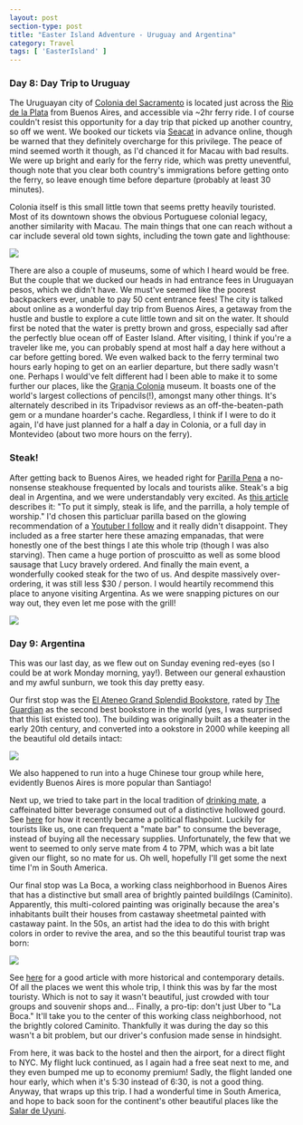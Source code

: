 ```yaml
---
layout: post
section-type: post
title: "Easter Island Adventure - Uruguay and Argentina"
category: Travel
tags: [ 'EasterIsland' ]
---
```


### Day 8: Day Trip to Uruguay

The Uruguayan city of 
[Colonia del Sacramento](https://en.wikipedia.org/wiki/Colonia_del_Sacramento)
is located just across the 
[Rio de la Plata](https://en.wikipedia.org/wiki/R%C3%ADo_de_la_Plata)
from Buenos Aires, and accessible via ~2hr ferry ride. I of course couldn't resist this opportunity
for a day trip that picked up another country, so off we went.
We booked our tickets via 
[Seacat](https://www.seacatcolonia.com.ar/)
in advance online, though be warned that they definitely overcharge
for this privilege. The peace of mind seemed worth it though, as I'd chanced it for Macau with bad results.
We were up bright and early for the ferry ride, which was pretty uneventful, though note that you
clear both country's immigrations before getting onto the ferry, so leave enough time
before departure (probably at least 30 minutes).

Colonia itself is this small little town that seems pretty heavily touristed. 
Most of its downtown shows the obvious Portuguese colonial legacy, another similarity with Macau. 
The main things that one can reach without a car include several old town sights, 
including the town gate and lighthouse:

![](https://lh3.googleusercontent.com/uDPQKZxMnvHt015m-LIFHb5cMr7ROHQ5yfC1S_tmJ0uO4Jy4Ny-uN8knJcM7NVuRImrNIVExcK7NkHnxX48EdPa5J2QCbS7n8VKhh0W9s_IgbYGK3HkNtcpaRocEZw2QKWfBVEa8fw)

There are also a couple of museums, some of which I heard would be free. 
But the couple that we ducked our heads in had entrance fees in Uruguayan pesos, which we didn't have. 
We must've seemed like the poorest backpackers ever, unable to pay 50 cent entrance fees!
The city is talked about online as a wonderful day trip from Buenos Aires, a getaway from the hustle
and bustle to explore a cute little town and sit on the water. It should first be noted that the water is pretty
brown and gross, especially sad after the perfectly blue ocean off of Easter Island.
After visiting, I think if you're
a traveler like me, you can probably spend at most half a day here without a car before getting bored.
We even walked back to the ferry terminal two hours early hoping to get on an earlier departure,
but there sadly wasn't one. Perhaps I would've felt different had I been able to make it to some
further our places, like the 
[Granja Colonia](https://www.tripadvisor.com/Attraction_Review-g298066-d315605-Reviews-Granja_Colonia-Colonia_del_Sacramento_Colonia_Department.html)
museum. It boasts one of the world's largest collections of pencils(!), amongst many other things.
It's alternately described in its Tripadvisor reviews as an off-the-beaten-path gem or a mundane
hoarder's cache. Regardless, I think if I were to do it again, I'd have just planned for a half
a day in Colonia, or a full day in Montevideo (about two more hours on the ferry).

### Steak!

After getting back to Buenos Aires, we headed right for 
[Parilla Pena](http://www.parrillapenia.url.ph/)
a no-nonsense steakhouse frequented by locals and tourists alike. Steak's a big deal
in Argentina, and we were understandably very excited. As
[this article](https://www.eater.com/2017/9/21/16329524/best-parrillas-steaks-buenos-aires-argentina)
describes it: "To put it simply, steak is life, and the parrilla, a holy temple of worship."
I'd chosen this particluar parilla based on the glowing recommendation of a 
[Youtuber I follow](https://www.youtube.com/watch?v=BBsau9D4pjo)
and it really didn't disappoint. They included as a free starter here these amazing
empanadas, that were honestly one of the best things I ate this whole trip (though
I was also starving). Then came a huge portion of proscuitto as well as some blood sausage
that Lucy bravely ordered. And finally the main event, a wonderfully cooked steak for the
two of us. And despite massively over-ordering, it was still less $30 / person. I would heartily
recommend this place to anyone visiting Argentina. As we were snapping pictures on our way out,
they even let me pose with the grill!

![](https://dl.dropboxusercontent.com/s/e2gt90gccvpnmyw/BU7A6745.jpg?dl=0)


### Day 9: Argentina

This was our last day, as we flew out on Sunday evening red-eyes (so I could be at work
Monday morning, yay!). Between our general exhaustion and my awful sunburn, we took
this day pretty easy.

Our first stop was the
[El Ateneo Grand Splendid Bookstore](https://en.wikipedia.org/wiki/El_Ateneo_Grand_Splendid),
rated by [The Guardian](https://www.theguardian.com/books/2008/jan/11/bestukbookshops)
as the second best bookstore in the world (yes, I was surprised that this list existed too).
The building was originally built as a theater in the early 20th century, and converted
into a ookstore in 2000 while keeping all the beautiful old details intact:

![](https://lh3.googleusercontent.com/uDPQKZxMnvHt015m-LIFHb5cMr7ROHQ5yfC1S_tmJ0uO4Jy4Ny-uN8knJcM7NVuRImrNIVExcK7NkHnxX48EdPa5J2QCbS7n8VKhh0W9s_IgbYGK3HkNtcpaRocEZw2QKWfBVEa8fw)

We also happened to run into a huge Chinese tour group while here, evidently Buenos Aires
is more popular than Santiago! 

Next up, we tried to take part in the local tradition of
[drinking mate](https://en.wikipedia.org/wiki/Mate_(drink)),
a caffeinated bitter beverage consumed out of a distinctive hollowed gourd.
See [here](https://www.nytimes.com/2017/12/02/opinion/sunday/argentina-yerba-mate-message.html)
for how it recently became a political flashpoint. Luckily for tourists like us,
one can frequent a "mate bar" to consume the beverage, instead of buying all the necessary
supplies. Unfortunately, the few that we went to seemed to only serve mate from 4 to 7PM,
which was a bit late given our flight, so no mate for us. Oh well, hopefully I'll get some
the next time I'm in South America.

Our final stop was La Boca, a working class neighborhood in Buenos Aires that has a distinctive
but small area of brightly painted buildilngs (Caminito). Apparently, this multi-colored painting
was originally because the area's inhabitants built their houses from castaway sheetmetal painted
with castaway paint. In the 50s, an artist had the idea to do this with bright colors in order
to revive the area, and so the this beautiful tourist trap was born:

![](https://lh3.googleusercontent.com/2Jft5BybB60MkbRatuxOpva5sVKzgTMhem5xlkmTr-PMVUfAxKqNpYP9Ws37PcygjuQGo2l_m-C8XOM_8dn0X9Ple63dA7VBhgmmcGIVHR-FBQhj8-4202EgAtMtaaPc8ALAPX0Z2w)

See [here](http://www.slightlyastray.com/behind-la-bocas-colorful-houses/) for a good article
with more historical and contemporary details. Of all the places we went this whole trip,
I think this was by far the most touristy. Which is not to say it wasn't beautiful, just crowded
with tour groups and souvenir shops and... Finally, a pro-tip: don't just Uber to "La Boca."
It'll take you to the center of this working class neighborhood, not the brightly colored
Caminito. Thankfully it was during the day so this wasn't a bit problem, but our driver's
confusion made sense in hindsight.

From here, it was back to the hostel and then the airport, for a direct flight to NYC.
My flight luck continued, as I again had a free seat next to me, and they even bumped
me up to economy premium! Sadly, the flight landed one hour early, which when it's 5:30
instead of 6:30, is not a good thing. Anyway, that wraps up this trip. 
I had a wonderful time in South America, and hope to back soon for the continent's other 
beautiful places like the 
[Salar de Uyuni](https://en.wikipedia.org/wiki/Salar_de_Uyuni).
